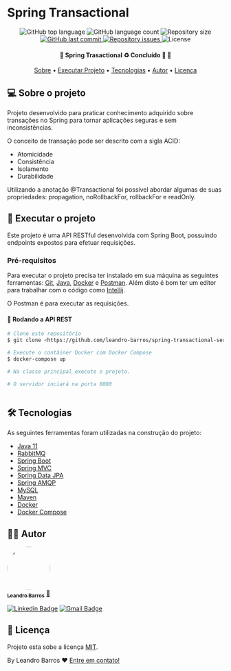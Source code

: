 # Spring Transactional

<p align="center">
  <img alt="GitHub top language" src="https://img.shields.io/github/languages/top/leandro-barros/spring-transactional-service.svg">

  <img alt="GitHub language count" src="https://img.shields.io/github/languages/count/leandro-barros/spring-transactional-service.svg">

  <img alt="Repository size" src="https://img.shields.io/github/repo-size/leandro-barros/spring-transactional-service.svg">
  
  <a href="https://github.com/leandro-barros/spring-transactional-service/commits/master">
    <img alt="GitHub last commit" src="https://img.shields.io/github/last-commit/leandro-barros/spring-transactional-service.svg">
  </a>

  <a href="https://github.com/leandro-barros/spring-transactional-service/issues">
    <img alt="Repository issues" src="https://img.shields.io/github/issues/leandro-barros/spring-transactional-service.svg">
  </a>

  <!--<img alt="GitHub" src="https://img.shields.io/github/license/leandro-barros/spring-transactional-service.svg"> -->
  <img alt="License" src="https://img.shields.io/badge/license-MIT-brightgreen">
</p>

<h4 align="center"> 
	🚧  Spring Trasactional ♻️ Concluído 🚀 🚧
</h4>

<p align="center">
 <a href="#-sobre-o-projeto">Sobre</a> •
 <a href="#-executar-o-projeto">Executar Projeto</a> • 
 <a href="#-tecnologias">Tecnologias</a> • 
 <a href="#-autor">Autor</a> • 
 <a href="#-licença">Licença</a>
</p>

## 💻 Sobre o projeto

Projeto desenvolvido para praticar conhecimento adquirido sobre transações no Spring para tornar aplicações seguras e sem inconsistências. 

O conceito de transação pode ser descrito com a sigla ACID:
- Atomicidade
- Consistência
- Isolamento
- Durabilidade

Utilizando a anotação @Transactional foi possível abordar algumas de suas propriedades: propagation, noRollbackFor, rollbackFor e readOnly.

## 🚀 Executar o projeto

Este projeto é uma API RESTful desenvolvida com Spring Boot, possuindo endpoints expostos para efetuar requisições.

### Pré-requisitos

Para executar o projeto precisa ter instalado em sua máquina as seguintes ferramentas:
[Git](https://git-scm.com), [Java](https://aws.amazon.com/pt/corretto/?filtered-posts.sort-by=item.additionalFields.createdDate&filtered-posts.sort-order=desc), [Docker](https://docs.docker.com/desktop/install/windows-install/) e [Postman](https://www.postman.com/). 
Além disto é bom ter um editor para trabalhar com o código como [Intellij](https://www.jetbrains.com/pt-br/idea/).

O Postman é para executar as requisições.

#### 🧭 Rodando a API REST

```bash
# Clone este repositório
$ git clone <https://github.com/leandro-barros/spring-transactional-service.git>

# Execute o contâiner Docker com Docker Compose
$ docker-compose up

# Na classe principal execute o projeto.

# O servidor inciará na porta 8080
  
```

## 🛠 Tecnologias

As seguintes ferramentas foram utilizadas na construção do projeto:

- [Java 11](https://aws.amazon.com/pt/corretto/?filtered-posts.sort-by=item.additionalFields.createdDate&filtered-posts.sort-order=desc)
- [RabbitMQ](https://www.rabbitmq.com/#getstarted)
- [Spring Boot](https://spring.io/projects/spring-boot)
- [Spring MVC](https://docs.spring.io/spring-framework/docs/current/reference/html/web.html)
- [Spring Data JPA](https://spring.io/projects/spring-data-jpa)
- [Spring AMQP](https://spring.io/projects/spring-amqp)
- [MySQL](https://www.mysql.com/downloads/)
- [Maven](https://maven.apache.org/)
- [Docker](https://docs.docker.com/get-docker/)
- [Docker Compose](https://docs.docker.com/compose/)

## 👨‍💻 Autor

<a href="https://www.linkedin.com/in/leandroebarros/">
  <img style="border-radius: 50%;" src="https://avatars.githubusercontent.com/u/13985064?v=4" width="100px;" alt=""/>
  <br/>
  <sub><b>Leandro Barros</b></sub></a> <a href="https://www.linkedin.com/in/leandroebarros/" title="leandro">🚀
</a>

[![Linkedin Badge](https://img.shields.io/badge/-Leandro-blue?style=flat-square&logo=Linkedin&logoColor=white&link=https://www.linkedin.com/in/leandroebarros/)](https://www.linkedin.com/in/leandroebarros/) 
[![Gmail Badge](https://img.shields.io/badge/-leandroedbarros@gmail.com-c14438?style=flat-square&logo=Gmail&logoColor=white&link=mailto:leandroedbarros@gmail.com)](leandroedbarros@gmail.com)

## 📝 Licença

Projeto esta sobe a licença [MIT](./LICENSE).

By Leandro Barros ❤️  [Entre em contato!](https://www.linkedin.com/in/leandroebarros/)
